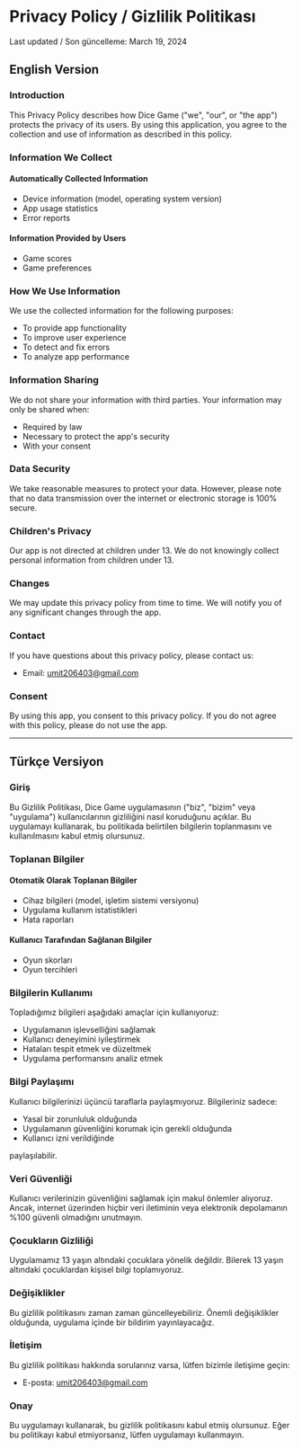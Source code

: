 # Privacy Policy / Gizlilik Politikası

Last updated / Son güncelleme: March 19, 2024

## English Version

### Introduction

This Privacy Policy describes how Dice Game ("we", "our", or "the app") protects the privacy of its users. By using this application, you agree to the collection and use of information as described in this policy.

### Information We Collect

#### Automatically Collected Information
- Device information (model, operating system version)
- App usage statistics
- Error reports

#### Information Provided by Users
- Game scores
- Game preferences

### How We Use Information

We use the collected information for the following purposes:
- To provide app functionality
- To improve user experience
- To detect and fix errors
- To analyze app performance

### Information Sharing

We do not share your information with third parties. Your information may only be shared when:
- Required by law
- Necessary to protect the app's security
- With your consent

### Data Security

We take reasonable measures to protect your data. However, please note that no data transmission over the internet or electronic storage is 100% secure.

### Children's Privacy

Our app is not directed at children under 13. We do not knowingly collect personal information from children under 13.

### Changes

We may update this privacy policy from time to time. We will notify you of any significant changes through the app.

### Contact

If you have questions about this privacy policy, please contact us:
- Email: umit206403@gmail.com

### Consent

By using this app, you consent to this privacy policy. If you do not agree with this policy, please do not use the app.

---

## Türkçe Versiyon

### Giriş

Bu Gizlilik Politikası, Dice Game uygulamasının ("biz", "bizim" veya "uygulama") kullanıcılarının gizliliğini nasıl koruduğunu açıklar. Bu uygulamayı kullanarak, bu politikada belirtilen bilgilerin toplanmasını ve kullanılmasını kabul etmiş olursunuz.

### Toplanan Bilgiler

#### Otomatik Olarak Toplanan Bilgiler
- Cihaz bilgileri (model, işletim sistemi versiyonu)
- Uygulama kullanım istatistikleri
- Hata raporları

#### Kullanıcı Tarafından Sağlanan Bilgiler
- Oyun skorları
- Oyun tercihleri

### Bilgilerin Kullanımı

Topladığımız bilgileri aşağıdaki amaçlar için kullanıyoruz:
- Uygulamanın işlevselliğini sağlamak
- Kullanıcı deneyimini iyileştirmek
- Hataları tespit etmek ve düzeltmek
- Uygulama performansını analiz etmek

### Bilgi Paylaşımı

Kullanıcı bilgilerinizi üçüncü taraflarla paylaşmıyoruz. Bilgileriniz sadece:
- Yasal bir zorunluluk olduğunda
- Uygulamanın güvenliğini korumak için gerekli olduğunda
- Kullanıcı izni verildiğinde

paylaşılabilir.

### Veri Güvenliği

Kullanıcı verilerinizin güvenliğini sağlamak için makul önlemler alıyoruz. Ancak, internet üzerinden hiçbir veri iletiminin veya elektronik depolamanın %100 güvenli olmadığını unutmayın.

### Çocukların Gizliliği

Uygulamamız 13 yaşın altındaki çocuklara yönelik değildir. Bilerek 13 yaşın altındaki çocuklardan kişisel bilgi toplamıyoruz.

### Değişiklikler

Bu gizlilik politikasını zaman zaman güncelleyebiliriz. Önemli değişiklikler olduğunda, uygulama içinde bir bildirim yayınlayacağız.

### İletişim

Bu gizlilik politikası hakkında sorularınız varsa, lütfen bizimle iletişime geçin:
- E-posta: umit206403@gmail.com

### Onay

Bu uygulamayı kullanarak, bu gizlilik politikasını kabul etmiş olursunuz. Eğer bu politikayı kabul etmiyorsanız, lütfen uygulamayı kullanmayın. 